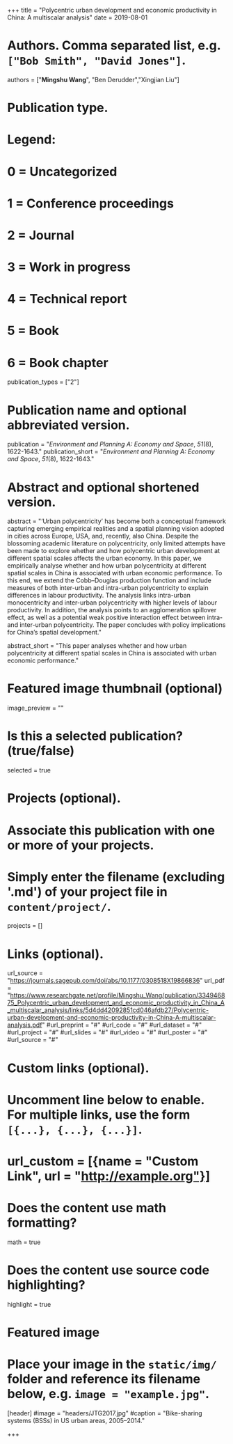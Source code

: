 +++
title = "Polycentric urban development and economic productivity in China: A multiscalar analysis"
date = 2019-08-01

# Authors. Comma separated list, e.g. `["Bob Smith", "David Jones"]`.
authors = ["**Mingshu Wang**", "Ben Derudder","Xingjian Liu"]

# Publication type.
# Legend:
# 0 = Uncategorized
# 1 = Conference proceedings
# 2 = Journal
# 3 = Work in progress
# 4 = Technical report
# 5 = Book
# 6 = Book chapter
publication_types = ["2"]

# Publication name and optional abbreviated version.
publication = "*Environment and Planning A: Economy and Space*, *51*(8), 1622-1643."
publication_short = "*Environment and Planning A: Economy and Space*, *51*(8), 1622-1643."

# Abstract and optional shortened version.
abstract = "‘Urban polycentricity’ has become both a conceptual framework capturing emerging empirical realities and a spatial planning vision adopted in cities across Europe, USA, and, recently, also China. Despite the blossoming academic literature on polycentricity, only limited attempts have been made to explore whether and how polycentric urban development at different spatial scales affects the urban economy. In this paper, we empirically analyse whether and how urban polycentricity at different spatial scales in China is associated with urban economic performance. To this end, we extend the Cobb–Douglas production function and include measures of both inter-urban and intra-urban polycentricity to explain differences in labour productivity. The analysis links intra-urban monocentricity and inter-urban polycentricity with higher levels of labour productivity. In addition, the analysis points to an agglomeration spillover effect, as well as a potential weak positive interaction effect between intra- and inter-urban polycentricity. The paper concludes with policy implications for China’s spatial development."

abstract_short = "This paper analyses whether and how urban polycentricity at different spatial scales in China is associated with urban economic performance."

# Featured image thumbnail (optional)
image_preview = ""

# Is this a selected publication? (true/false)
selected = true

# Projects (optional).
#   Associate this publication with one or more of your projects.
#   Simply enter the filename (excluding '.md') of your project file in `content/project/`.

projects = []

# Links (optional).
url_source = "https://journals.sagepub.com/doi/abs/10.1177/0308518X19866836"
url_pdf = "https://www.researchgate.net/profile/Mingshu_Wang/publication/334946875_Polycentric_urban_development_and_economic_productivity_in_China_A_multiscalar_analysis/links/5d4dd42092851cd046afdb27/Polycentric-urban-development-and-economic-productivity-in-China-A-multiscalar-analysis.pdf"
#url_preprint = "#"
#url_code = "#"
#url_dataset = "#"
#url_project = "#"
#url_slides = "#"
#url_video = "#"
#url_poster = "#"
#url_source = "#"

# Custom links (optional).
#   Uncomment line below to enable. For multiple links, use the form `[{...}, {...}, {...}]`.
# url_custom = [{name = "Custom Link", url = "http://example.org"}]

# Does the content use math formatting?
math = true

# Does the content use source code highlighting?
highlight = true

# Featured image
# Place your image in the `static/img/` folder and reference its filename below, e.g. `image = "example.jpg"`.
[header]
#image = "headers/JTG2017.jpg"
#caption = "Bike-sharing systems (BSSs) in US urban areas, 2005–2014."

+++

